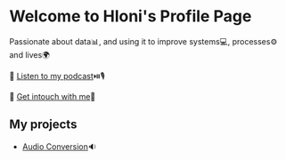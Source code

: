 # Welcome to Hloni's Profile Page
Passionate about data📊, and using it to improve systems💻, processes⚙️ and lives🌍


🎯 [Listen to my podcast](https://open.spotify.com/show/4z357EuGAo7z7cXTRlxzsn?si=u6tt3UQyQDSeDx_FE71KVA&nd=1)⏯️🎙️

🎯 [Get intouch with me](https://www.linkedin.com/in/hlonolofatso-ernest-mokotoane-a16b51112/)📧 

## My projects
  - [Audio Conversion](https://github.com/hloni-mok/AudioConversion)🔉


